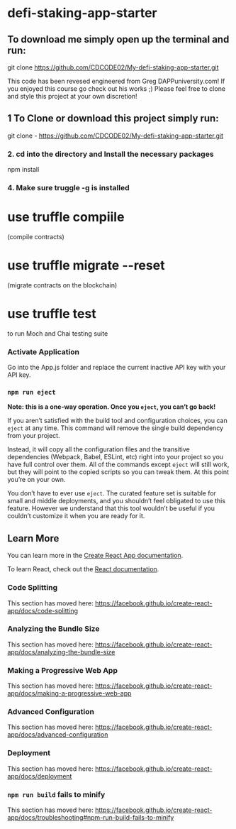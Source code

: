 # defi-staking-app-starter

## To download me simply open up the terminal and run:

git clone https://github.com/CDCODE02/My-defi-staking-app-starter.git

This code has been revesed engineered from Greg DAPPuniversity.com! If you enjoyed this course go check out his works ;)
Please feel free to clone and style this project at your own discretion!

## 1 To Clone or download this project simply run:

git clone - https://github.com/CDCODE02/My-defi-staking-app-starter.git

### 2. cd into the directory and Install the necessary packages

npm install

### 4. Make sure truggle -g is installed

# use truffle compiile

(compile contracts)

# use truffle migrate --reset

(migrate contracts on the blockchain)

# use truffle test

to run Moch and Chai testing suite

### Activate Application

Go into the App.js folder and replace the current inactive
API key with your API key.

### `npm run eject`

**Note: this is a one-way operation. Once you `eject`, you can’t go back!**

If you aren’t satisfied with the build tool and configuration choices, you can `eject` at any time. This command will remove the single build dependency from your project.

Instead, it will copy all the configuration files and the transitive dependencies (Webpack, Babel, ESLint, etc) right into your project so you have full control over them. All of the commands except `eject` will still work, but they will point to the copied scripts so you can tweak them. At this point you’re on your own.

You don’t have to ever use `eject`. The curated feature set is suitable for small and middle deployments, and you shouldn’t feel obligated to use this feature. However we understand that this tool wouldn’t be useful if you couldn’t customize it when you are ready for it.

## Learn More

You can learn more in the [Create React App documentation](https://facebook.github.io/create-react-app/docs/getting-started).

To learn React, check out the [React documentation](https://reactjs.org/).

### Code Splitting

This section has moved here: https://facebook.github.io/create-react-app/docs/code-splitting

### Analyzing the Bundle Size

This section has moved here: https://facebook.github.io/create-react-app/docs/analyzing-the-bundle-size

### Making a Progressive Web App

This section has moved here: https://facebook.github.io/create-react-app/docs/making-a-progressive-web-app

### Advanced Configuration

This section has moved here: https://facebook.github.io/create-react-app/docs/advanced-configuration

### Deployment

This section has moved here: https://facebook.github.io/create-react-app/docs/deployment

### `npm run build` fails to minify

This section has moved here: https://facebook.github.io/create-react-app/docs/troubleshooting#npm-run-build-fails-to-minify
